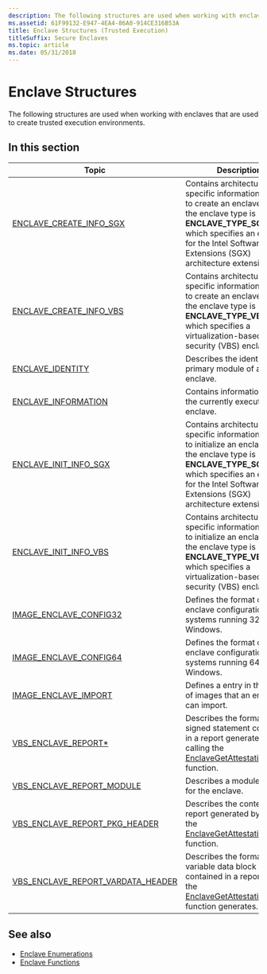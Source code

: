 ```yaml
---
description: The following structures are used when working with enclaves that are used to create trusted execution environments.
ms.assetid: 61F99132-E947-4EA4-86A0-914CE316B53A
title: Enclave Structures (Trusted Execution)
titleSuffix: Secure Enclaves
ms.topic: article
ms.date: 05/31/2018
---
```


# Enclave Structures

The following structures are used when working with enclaves that are used to create trusted execution environments.

## In this section

| Topic | Description |
|--------|--------|
| [ENCLAVE_CREATE_INFO_SGX](/windows/win32/api/winnt/ns-winnt-enclave_create_info_sgx) | Contains architecture-specific information to use to create an enclave when the enclave type is **ENCLAVE_TYPE_SGX**, which specifies an enclave for the Intel Software Guard Extensions (SGX) architecture extension. |
| [ENCLAVE_CREATE_INFO_VBS](/windows/win32/api/winnt/ns-winnt-enclave_create_info_vbs) | Contains architecture-specific information to use to create an enclave when the enclave type is **ENCLAVE_TYPE_VBS**, which specifies a virtualization-based security (VBS) enclave. |
| [ENCLAVE_IDENTITY](/windows/win32/api/ntenclv/ns-ntenclv-enclave_identity) | Describes the identity of the primary module of an enclave. |
| [ENCLAVE_INFORMATION](/windows/win32/api/ntenclv/ns-ntenclv-enclave_information) | Contains information about the currently executing enclave. |
| [ENCLAVE_INIT_INFO_SGX](/windows/win32/api/winnt/ns-winnt-enclave_init_info_sgx) | Contains architecture-specific information to use to initialize an enclave when the enclave type is **ENCLAVE_TYPE_SGX**, which specifies an enclave for the Intel Software Guard Extensions (SGX) architecture extension. |
| [ENCLAVE_INIT_INFO_VBS](/windows/win32/api/winnt/ns-winnt-enclave_init_info_vbs) | Contains architecture-specific information to use to initialize an enclave when the enclave type is **ENCLAVE_TYPE_VBS**, which specifies a virtualization-based security (VBS) enclave. |
| [IMAGE_ENCLAVE_CONFIG32](/windows/win32/api/winnt/ns-winnt-image_enclave_config32) | Defines the format of the enclave configuration for systems running 32-bit Windows. |
| [IMAGE_ENCLAVE_CONFIG64](/previous-versions/windows/desktop/legacy/mt844244(v=vs.85)) | Defines the format of the enclave configuration for systems running 64-bit Windows. |
| [IMAGE_ENCLAVE_IMPORT](/windows/win32/api/winnt/ns-winnt-image_enclave_import) | Defines a entry in the array of images that an enclave can import. |
| [VBS_ENCLAVE_REPORT*](/windows/win32/api/ntenclv/ns-ntenclv-vbs_enclave_report) | Describes the format of the signed statement contained in a report generated by calling the [EnclaveGetAttestationReport](/windows/win32/api/winenclaveapi/nf-winenclaveapi-enclavegetattestationreport) function. |
| [VBS_ENCLAVE_REPORT_MODULE](/windows/win32/api/ntenclv/ns-ntenclv-vbs_enclave_report_module) | Describes a module loaded for the enclave. |
| [VBS_ENCLAVE_REPORT_PKG_HEADER](/windows/win32/api/ntenclv/ns-ntenclv-vbs_enclave_report_pkg_header) | Describes the contents of a report generated by calling the [EnclaveGetAttestationReport](/windows/win32/api/winenclaveapi/nf-winenclaveapi-enclavegetattestationreport) function. |
| [VBS_ENCLAVE_REPORT_VARDATA_HEADER](/windows/win32/api/ntenclv/ns-ntenclv-vbs_enclave_report_vardata_header) | Describes the format of a variable data block contained in a report that the [EnclaveGetAttestationReport](/windows/win32/api/winenclaveapi/nf-winenclaveapi-enclavegetattestationreport) function generates. |

## See also

- [Enclave Enumerations](enclaves-enumerations.md)
- [Enclave Functions](enclaves-functions.md)
